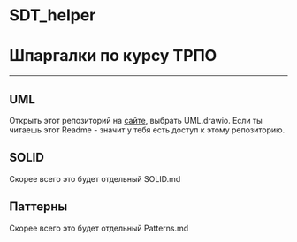 # SDT_helper
# Шпаргалки по курсу ТРПО
---
## UML 
Открыть этот репозиторий на [сайте](https://app.diagrams.net/), выбрать UML.drawio. 
Если ты читаешь этот Readme - значит у тебя есть доступ к этому репозиторию.
## SOLID
Скорее всего это будет отдельный SOLID.md
## Паттерны
Скорее всего это будет отдельный Patterns.md
